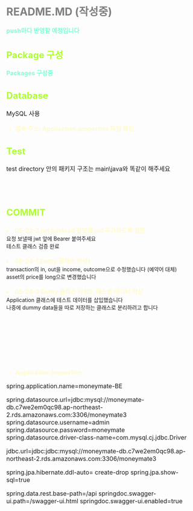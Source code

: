 
# README.MD (작성중)
<strong>push마다 반영할 예정입니다</strong>

## Package 구성

<strong>Packages 구성중</strong>

## Database
MySQL 사용<br>
- 접속 주소: Application.properties 파일 확인

## Test
test directory 안의 패키지 구조는 main\java와 똑같이 해주세요

<br><br>

## COMMIT

<li>05-22-2 jwt payload 정보에 uid 추가하도록 설정 </li>
요청 보낼때 jwt 앞에 Bearer 붙여주세요 <br>
테스트 클래스 검증 완료 <br><br>


<li>05-24-1 Entity 클래스 작성1 </li>
transaction의 in, out을 income, outcome으로 수정했습니다 (예약어 대체) <br>
asset의 price를 long으로 변경했습니다<br><br>

<li>05-24-2 Entity 클래스 작성2, 테스트 데이터 작성 </li>
Application 클래스에 테스트 데이터를 삽입했습니다<br>
나중에 dummy data들을 따로 저장하는 클래스로 분리하려고 합니다






<br><br><br><br><br><br>
- Application.properties 

spring.application.name=moneymate-BE

spring.datasource.url=jdbc:mysql://moneymate-db.c7we2em0qc98.ap-northeast-2.rds.amazonaws.com:3306/moneymate3
spring.datasource.username=admin
spring.datasource.password=moneymate
spring.datasource.driver-class-name=com.mysql.cj.jdbc.Driver

jdbc.url=jdbc:jdbc:mysql://moneymate-db.c7we2em0qc98.ap-northeast-2.rds.amazonaws.com:3306/moneymate3

spring.jpa.hibernate.ddl-auto= create-drop
spring.jpa.show-sql=true

spring.data.rest.base-path=/api
springdoc.swagger-ui.path=/swagger-ui.html
springdoc.swagger-ui.enabled=true










<style>

h1 {
    color: gray;
}

h2 {
    color: greenyellow;
    font-size: 24px;
}

h3 {
    color: deepskyblue;
    font-size: 20px;
}

p {
    font-size: 16px;
    padding: 0;
}

strong {
    font-size: 16px;
    color: aquamarine;
}

li {
    font-size:16px;
    font-weight: bold;
    color: lemonchiffon;
}

</style>
